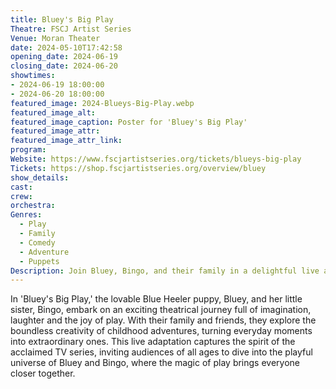 ```yaml
---
title: Bluey's Big Play
Theatre: FSCJ Artist Series
Venue: Moran Theater
date: 2024-05-10T17:42:58
opening_date: 2024-06-19
closing_date: 2024-06-20
showtimes:
- 2024-06-19 18:00:00
- 2024-06-20 18:00:00
featured_image: 2024-Blueys-Big-Play.webp
featured_image_alt: 
featured_image_caption: Poster for 'Bluey's Big Play'
featured_image_attr: 
featured_image_attr_link: 
program:
Website: https://www.fscjartistseries.org/tickets/blueys-big-play
Tickets: https://shop.fscjartistseries.org/overview/bluey
show_details: 
cast:
crew:
orchestra:
Genres:
  - Play
  - Family
  - Comedy
  - Adventure
  - Puppets
Description: Join Bluey, Bingo, and their family in a delightful live adventure, bringing the heartwarming and imaginative world of the beloved TV show to the stage.
---
```

In 'Bluey's Big Play,' the lovable Blue Heeler puppy, Bluey, and her little sister, Bingo, embark on an exciting theatrical journey full of imagination, laughter and the joy of play. With their family and friends, they explore the boundless creativity of childhood adventures, turning everyday moments into extraordinary ones. This live adaptation captures the spirit of the acclaimed TV series, inviting audiences of all ages to dive into the playful universe of Bluey and Bingo, where the magic of play brings everyone closer together.
